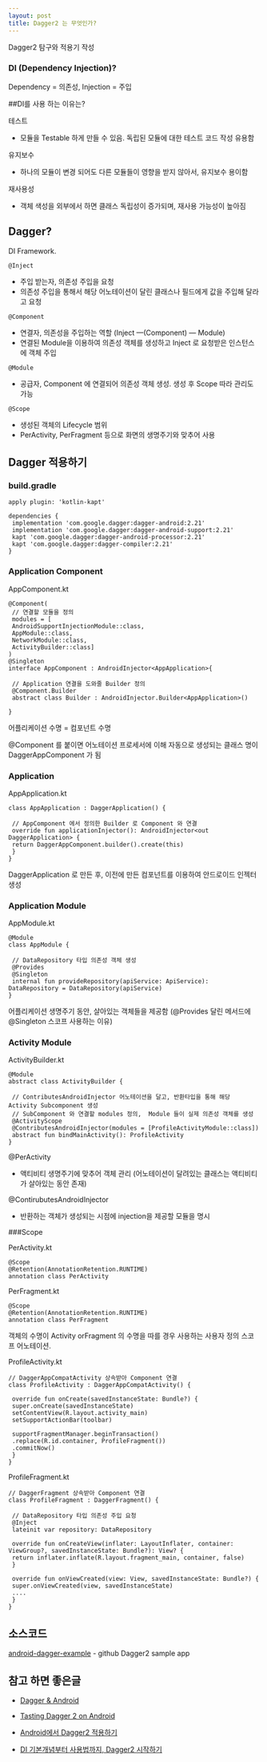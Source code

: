 ```yaml
---
layout: post
title: Dagger2 는 무엇인가?
---
```


Dagger2 탐구와 적용기 작성

### DI (Dependency Injection)?
Dependency = 의존성, Injection = 주입
    

##DI를 사용 하는 이유는?

테스트
- 모듈을 Testable 하게 만들 수 있음. 독립된 모듈에 대한 테스트 코드 작성 유용함
     
유지보수
- 하나의 모듈이 변경 되어도 다른 모듈들이 영향을 받지 않아서, 유지보수 용이함
        
재사용성
- 객체 색성을 외부에서 하면 클래스 독립성이 증가되며, 재사용 가능성이 높아짐
        

## Dagger?
DI Framework.

`@Inject`
- 주입 받는자, 의존성 주입을 요청
- 의존성 주입을 통해서 해당 어노테이션이 달린 클래스나 필드에게 값을 주입해 달라고 요청

`@Component`
- 연결자, 의존성을 주입하는 역할 (Inject —(Component) — Module)
- 연결된 Module을 이용하여 의존성 객체를 생성하고 Inject 로 요청받은 인스턴스에 객체 주입

`@Module`
- 공급자, Component 에 연결되어 의존성 객체 생성. 생성 후 Scope 따라 관리도 가능
    
`@Scope`
- 생성된 객체의 Lifecycle 범위
- PerActivity, PerFragment 등으로 화면의 생명주기와 맞추어 사용
    

## Dagger 적용하기
### build.gradle
```
apply plugin: 'kotlin-kapt'  
​  
dependencies {  
 implementation 'com.google.dagger:dagger-android:2.21'  
 implementation 'com.google.dagger:dagger-android-support:2.21'  
 kapt 'com.google.dagger:dagger-android-processor:2.21'  
 kapt 'com.google.dagger:dagger-compiler:2.21'  
}
```

### Application Component
AppComponent.kt
```
@Component(  
 // 연결할 모듈을 정의  
 modules = [  
 AndroidSupportInjectionModule::class,  
 AppModule::class,  
 NetworkModule::class,  
 ActivityBuilder::class]  
)  
@Singleton  
interface AppComponent : AndroidInjector<AppApplication>{  
​  
 // Application 연결을 도와줄 Builder 정의  
 @Component.Builder  
 abstract class Builder : AndroidInjector.Builder<AppApplication>()  
​  
}
```
어플리케이션 수명 = 컴포넌트 수명

@Component 를 붙이면 어노테이션 프로세서에 이해 자동으로 생성되는 클래스 명이 DaggerAppComponent 가 됨


### Application
AppApplication.kt
```
class AppApplication : DaggerApplication() {  
​  
 // AppComponent 에서 정의한 Builder 로 Component 와 연결  
 override fun applicationInjector(): AndroidInjector<out DaggerApplication> {  
 return DaggerAppComponent.builder().create(this)  
 }  
}
```
DaggerApplication 로 만든 후, 이전에 만든 컴포넌트를 이용하여 안드로이드 인젝터 생성


### Application Module
AppModule.kt
```
@Module  
class AppModule {  
​  
 // DataRepository 타입 의존성 객체 생성  
 @Provides  
 @Singleton  
 internal fun provideRepository(apiService: ApiService): DataRepository = DataRepository(apiService)  
}
```
어플리케이션 생명주기 동안, 살아있는 객체들을 제공함 (@Provides 달린 메서드에 @Singleton 스코프 사용하는 이유)


### Activity Module

ActivityBuilder.kt
```
@Module  
abstract class ActivityBuilder {  
​  
 // ContributesAndroidInjector 어노테이션을 달고, 반환타입을 통해 해당 Activity Subcomponent 생성  
 // SubComponent 와 연결할 modules 정의,  Module 들이 실제 의존성 객체를 생성  
 @ActivityScope  
 @ContributesAndroidInjector(modules = [ProfileActivityModule::class])  
 abstract fun bindMainActivity(): ProfileActivity  
}
```
@PerActivity
- 액티비티 생명주기에 맞추어 객체 관리 (어노테이션이 달려있는 클래스는 액티비티가 살아있는 동안 존재)
    
@ContirubutesAndroidInjector
- 반환하는 객체가 생성되는 시점에 injection을 제공할 모듈을 명시
    

###Scope

PerActivity.kt
```
@Scope  
@Retention(AnnotationRetention.RUNTIME)  
annotation class PerActivity
```
PerFragment.kt
```
@Scope  
@Retention(AnnotationRetention.RUNTIME)  
annotation class PerFragment
```
객체의 수명이 Activity orFragment 의 수명을 따를 경우 사용하는 사용자 정의 스코프 어노테이션.

ProfileActivity.kt
```
// DaggerAppCompatActivity 상속받아 Component 연결  
class ProfileActivity : DaggerAppCompatActivity() {  
​  
 override fun onCreate(savedInstanceState: Bundle?) {  
 super.onCreate(savedInstanceState)  
 setContentView(R.layout.activity_main)  
 setSupportActionBar(toolbar)  
​  
 supportFragmentManager.beginTransaction()  
 .replace(R.id.container, ProfileFragment())  
 .commitNow()  
 }  
}
```
ProfileFragment.kt
```
// DaggerFragment 상속받아 Component 연결  
class ProfileFragment : DaggerFragment() {  
​  
 // DataRepository 타입 의존성 주입 요청  
 @Inject  
 lateinit var repository: DataRepository  
​  
 override fun onCreateView(inflater: LayoutInflater, container: ViewGroup?, savedInstanceState: Bundle?): View? {  
 return inflater.inflate(R.layout.fragment_main, container, false)  
 }  
​  
 override fun onViewCreated(view: View, savedInstanceState: Bundle?) {  
 super.onViewCreated(view, savedInstanceState)  
 ....  
 }  
}
```


## 소스코드
[android-dagger-example](https://github.com/yyjan/android-dagger-example) - github Dagger2 sample app


## 참고 하면 좋은글
-  [Dagger & Android](https://google.github.io/dagger/android)

-  [Tasting Dagger 2 on Android](https://medium.com/@jason_kim/tasting-dagger-2-on-android-%EB%B2%88%EC%97%AD-632e727a7998)

-  [Android에서 Dagger2 적용하기](https://www.charlezz.com/?p=428)

-  [DI 기본개념부터 사용법까지, Dagger2 시작하기](https://medium.com/@maryangmin/di-%EA%B8%B0%EB%B3%B8%EA%B0%9C%EB%85%90%EB%B6%80%ED%84%B0-%EC%82%AC%EC%9A%A9%EB%B2%95%EA%B9%8C%EC%A7%80-dagger2-%EC%8B%9C%EC%9E%91%ED%95%98%EA%B8%B0-3332bb93b4b9)

 
 